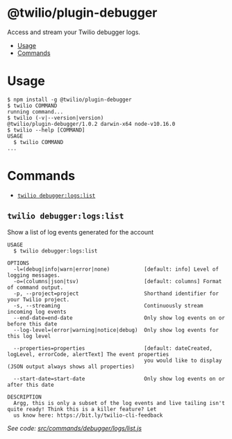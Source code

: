 @twilio/plugin-debugger
========================

Access and stream your Twilio debugger logs.

<!-- toc -->
* [Usage](#usage)
* [Commands](#commands)
<!-- tocstop -->
# Usage
<!-- usage -->
```sh-session
$ npm install -g @twilio/plugin-debugger
$ twilio COMMAND
running command...
$ twilio (-v|--version|version)
@twilio/plugin-debugger/1.0.2 darwin-x64 node-v10.16.0
$ twilio --help [COMMAND]
USAGE
  $ twilio COMMAND
...
```
<!-- usagestop -->
# Commands
<!-- commands -->
* [`twilio debugger:logs:list`](#twilio-debuggerlogslist)

## `twilio debugger:logs:list`

Show a list of log events generated for the account

```
USAGE
  $ twilio debugger:logs:list

OPTIONS
  -l=(debug|info|warn|error|none)           [default: info] Level of logging messages.
  -o=(columns|json|tsv)                     [default: columns] Format of command output.
  -p, --project=project                     Shorthand identifier for your Twilio project.
  -s, --streaming                           Continuously stream incoming log events
  --end-date=end-date                       Only show log events on or before this date
  --log-level=(error|warning|notice|debug)  Only show log events for this log level

  --properties=properties                   [default: dateCreated, logLevel, errorCode, alertText] The event properties
                                            you would like to display (JSON output always shows all properties)

  --start-date=start-date                   Only show log events on or after this date

DESCRIPTION
  Argg, this is only a subset of the log events and live tailing isn't quite ready! Think this is a killer feature? Let 
  us know here: https://bit.ly/twilio-cli-feedback
```

_See code: [src/commands/debugger/logs/list.js](https://github.com/twilio/plugin-debugger/blob/v1.0.2/src/commands/debugger/logs/list.js)_
<!-- commandsstop -->
